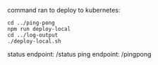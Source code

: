 
command ran to deploy to kubernetes:

```
cd ../ping-pong
npm run deploy-local
cd ../log-output
./deploy-local.sh
```

status endpoint: /status
ping endpoint: /pingpong

